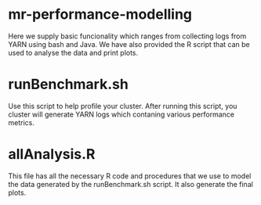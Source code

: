# mr-performance-modelling

Here we supply basic funcionality which ranges from collecting logs from YARN using bash and Java. We have also provided
the R script that can be used to analyse the data and print plots. 

# runBenchmark.sh

Use this script to help profile your cluster. After running this script, you cluster will generate YARN logs which contaning various performance metrics. 

# allAnalysis.R

This file has all the necessary R code and procedures that we use to model the data generated by the runBenchmark.sh script. It also generate the final plots.


